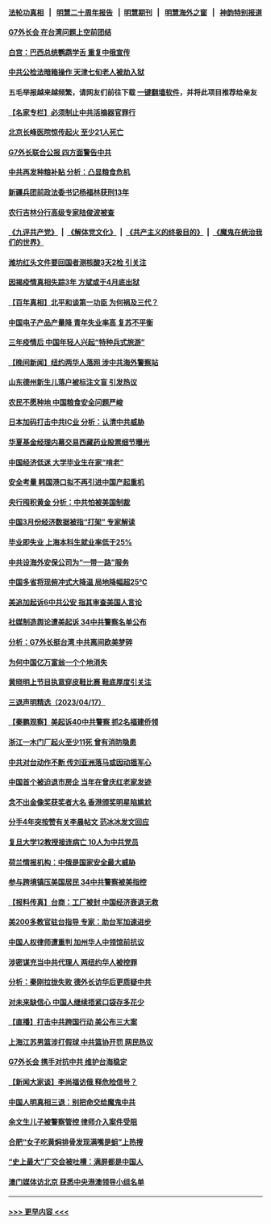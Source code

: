 #### [法轮功真相](https://github.com/gfw-breaker/truth/blob/master/README.md?t=0) &nbsp;&nbsp;|&nbsp;&nbsp; [明慧二十周年报告](https://github.com/gfw-breaker/mh-reports/blob/master/README.md?t=0) &nbsp;&nbsp;|&nbsp;&nbsp;[明慧期刊](https://github.com/gfw-breaker/mh-qikan) &nbsp;&nbsp;|&nbsp;&nbsp; [明慧海外之窗](https://github.com/gfw-breaker/mh-news/blob/master/README.md?t=0) &nbsp;&nbsp;|&nbsp;&nbsp; [神韵特别报道](https://github.com/gfw-breaker/mh-news/blob/master/shenyun.md?t=0)
#### [G7外长会 在台湾问题上空前团结](../pages/nsc413/n13975874.md?t=04190643) 
#### [白宫：巴西总统鹦鹉学舌 重复中俄宣传](../pages/nsc413/n13975839.md?t=04190643) 
#### [中共公检法暗箱操作 天津七旬老人被劫入狱](../pages/nsc413/n13975097.md?t=04190643) 
#### 五毛举报越来越频繁，请网友们前往下载 [一键翻墙软件](https://github.com/gfw-breaker/ssr-accounts)，并将此项目推荐给亲友
#### [【名家专栏】必须制止中共活摘器官罪行](../pages/nsc413/n13975715.md?t=04190643) 
#### [北京长峰医院惊传起火 至少21人死亡](../pages/nsc413/n13975797.md?t=04190643) 
#### [G7外长联合公报 四方面警告中共](../pages/nsc413/n13975722.md?t=04190643) 
#### [中共再发种粮补贴 分析：凸显粮食危机](../pages/nsc413/n13975640.md?t=04190643) 
#### [新疆兵团前政法委书记杨福林获刑13年](../pages/nsc413/n13975591.md?t=04190643) 
#### [农行吉林分行高级专家陆俊波被查](../pages/nsc413/n13975602.md?t=04190643) 
#### [《九评共产党》](https://github.com/begood0513/9ping.md/blob/master/README.md) &nbsp;|&nbsp; [《解体党文化》](../../../../jtdwh.md/blob/master/README.md)  &nbsp;|&nbsp; [《共产主义的终极目的》](../../../../gczydzjmd.md/blob/master/README.md) &nbsp;|&nbsp; [《魔鬼在统治我们的世界》](../../../../mgztzwmdsj.md/blob/master/README.md) 
#### [潍坊红头文件要回国者测核酸3天2检 引关注](../pages/nsc413/n13975635.md?t=04190643) 
#### [因揭疫情真相失踪3年 方斌或于4月底出狱](../pages/nsc413/n13975636.md?t=04190643) 
#### [【百年真相】北平和谈第一功臣 为何祸及三代？](../pages/nsc413/n13973040.md?t=04190643) 
#### [中国电子产品产量降 青年失业率高 复苏不平衡](../pages/nsc413/n13975587.md?t=04190643) 
#### [三年疫情后 中国年轻人兴起“特种兵式旅游”](../pages/nsc413/n13975557.md?t=04190643) 
#### [【晚间新闻】纽约两华人落网 涉中共海外警察站](../pages/nsc413/n13975566.md?t=04190643) 
#### [山东德州新生儿落户被标注文盲 引发热议](../pages/nsc413/n13975430.md?t=04190643) 
#### [农民不愿种地 中国粮食安全问题严峻](../pages/nsc413/n13975520.md?t=04190643) 
#### [日本加码打击中共IC业 分析：认清中共威胁](../pages/nsc413/n13975567.md?t=04190643) 
#### [华夏基金经理内幕交易西藏药业股票细节曝光](../pages/nsc413/n13975353.md?t=04190643) 
#### [中国经济低迷 大学毕业生在家“啃老”](../pages/nsc413/n13974820.md?t=04190643) 
#### [安全考量 韩国港口拟不再引进中国产起重机](../pages/nsc413/n13975505.md?t=04190643) 
#### [央行囤积黄金 分析：中共怕被美国制裁](../pages/nsc413/n13975484.md?t=04190643) 
#### [中国3月份经济数据被指“打架” 专家解读](../pages/nsc413/n13975423.md?t=04190643) 
#### [毕业即失业 上海本科生就业率低于25%](../pages/nsc413/n13975459.md?t=04190643) 
#### [中共设海外安保公司为“一带一路”服务](../pages/nsc413/n13975424.md?t=04190643) 
#### [中国多省将现俯冲式大降温 局地降幅超25℃](../pages/nsc413/n13975365.md?t=04190643) 
#### [美追加起诉6中共公安 指其审查美国人言论](../pages/nsc413/n13975195.md?t=04190643) 
#### [社媒制造舆论遭美起诉 34中共警察名单公布](../pages/nsc413/n13975240.md?t=04190643) 
#### [分析：G7外长挺台湾 中共离间欧美梦碎](../pages/nsc413/n13975177.md?t=04190643) 
#### [为何中国亿万富翁一个个地消失](../pages/nsc413/n13975276.md?t=04190643) 
#### [黄晓明上节目执意穿皮鞋比赛 鞋底厚度引关注](../pages/nsc413/n13975247.md?t=04190643) 
#### [三退声明精选（2023/04/17）](../pages/nsc413/n13975325.md?t=04190643) 
#### [【秦鹏观察】美起诉40中共警察 抓2名福建侨领](../pages/nsc413/n13975287.md?t=04190643) 
#### [浙江一木门厂起火至少11死 曾有消防隐患](../pages/nsc413/n13975300.md?t=04190643) 
#### [中共对台动作不断 传刘亚洲落马或因动摇军心](../pages/nsc413/n13975226.md?t=04190643) 
#### [中国首个被迫退市房企 当年在曾庆红老家发迹](../pages/nsc413/n13975213.md?t=04190643) 
#### [念不出金像奖获奖者大名 香港颁奖明星陷尴尬](../pages/nsc413/n13975159.md?t=04190643) 
#### [分手4年突按赞有关李晨帖文 范冰冰发文回应](../pages/nsc413/n13975204.md?t=04190643) 
#### [复旦大学12教授接连病亡 10人为中共党员](../pages/nsc413/n13975171.md?t=04190643) 
#### [荷兰情报机构：中俄是国家安全最大威胁](../pages/nsc413/n13975146.md?t=04190643) 
#### [参与跨境镇压美国居民 34中共警察被美指控](../pages/nsc413/n13975182.md?t=04190643) 
#### [【报料传真】台商：工厂被封 中国经济衰退无救](../pages/nsc413/n13975158.md?t=04190643) 
#### [美200多教官驻台指导 专家：助台军加速进步](../pages/nsc413/n13975088.md?t=04190643) 
#### [中国人权律师遭重判 加州华人中领馆前抗议](../pages/nsc413/n13975141.md?t=04190643) 
#### [涉密谋充当中共代理人 两纽约华人被控罪](../pages/nsc413/n13975134.md?t=04190643) 
#### [分析：秦刚拉拢失败 德外长访华后更质疑中共](../pages/nsc413/n13975117.md?t=04190643) 
#### [对未来缺信心 中国人继续捂紧口袋存多花少](../pages/nsc413/n13975131.md?t=04190643) 
#### [【直播】打击中共跨国行动 美公布三大案](../pages/nsc413/n13975124.md?t=04190643) 
#### [上海江苏男篮涉打假球 中共篮协开罚 网民热议](../pages/nsc413/n13975007.md?t=04190643) 
#### [G7外长会 携手对抗中共 维护台海稳定](../pages/nsc413/n13975046.md?t=04190643) 
#### [【新闻大家谈】李尚福访俄 释危险信号？](../pages/nsc413/n13975035.md?t=04190643) 
#### [中国人明真相三退：别把命交给魔鬼中共](../pages/nsc413/n13974236.md?t=04190643) 
#### [余文生儿子被警察管控 律师介入案件受阻](../pages/nsc413/n13974932.md?t=04190643) 
#### [合肥“女子吃黄焖排骨发现满嘴是蛆”上热搜](../pages/nsc413/n13974887.md?t=04190643) 
#### [“史上最大”广交会被吐槽：满屏都是中国人](../pages/nsc413/n13974919.md?t=04190643) 
#### [澳门媒体访北京 获悉中央港澳领导小组名单](../pages/nsc413/n13974947.md?t=04190643) 

----
#### [ >>> 更早内容 <<< ](../indexes/nsc413-earlier.md)
